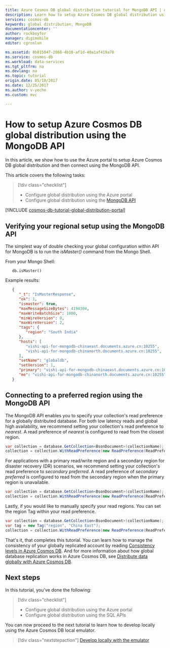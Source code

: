```yaml
---
title: Azure Cosmos DB global distribution tutorial for MongoDB API | Azure
description: Learn how to setup Azure Cosmos DB global distribution using the MongoDB API.
services: cosmos-db
keywords: global distribution, MongoDB
documentationcenter: ''
author: rockboyfor
manager: digimobile
editor: cgronlun

ms.assetid: 8b815047-2868-4b10-af1d-40a1af419a70
ms.service: cosmos-db
ms.workload: data-services
ms.tgt_pltfrm: na
ms.devlang: na
ms.topic: tutorial
origin.date: 05/10/2017
ms.date: 12/25/2017
ms.author: v-yeche
ms.custom: mvc

---
```

# How to setup Azure Cosmos DB global distribution using the MongoDB API

In this article, we show how to use the Azure portal to setup Azure Cosmos DB global distribution and then connect using the MongoDB API.

This article covers the following tasks: 

> [!div class="checklist"]
> * Configure global distribution using the Azure portal
> * Configure global distribution using the [MongoDB API](mongodb-introduction.md)

[!INCLUDE [cosmos-db-tutorial-global-distribution-portal](../../includes/cosmos-db-tutorial-global-distribution-portal.md)]

## Verifying your regional setup using the MongoDB API
The simplest way of double checking your global configuration within API for MongoDB is to run the *isMaster()* command from the Mongo Shell.

From your Mongo Shell:

   ```
      db.isMaster()
   ```

Example results:

   ```JSON
      {
         "_t": "IsMasterResponse",
         "ok": 1,
         "ismaster": true,
         "maxMessageSizeBytes": 4194304,
         "maxWriteBatchSize": 1000,
         "minWireVersion": 0,
         "maxWireVersion": 2,
         "tags": {
            "region": "South India"
         },
         "hosts": [
            "vishi-api-for-mongodb-chinaeast.documents.azure.cn:10255",
            "vishi-api-for-mongodb-chinanorth.documents.azure.cn:10255",
         ],
         "setName": "globaldb",
         "setVersion": 1,
         "primary": "vishi-api-for-mongodb-chinaeast.documents.azure.cn:10255",
         "me": "vishi-api-for-mongodb-chinanorth.documents.azure.cn:10255"
      }
   ```

## Connecting to a preferred region using the MongoDB API

The MongoDB API enables you to specify your collection's read preference for a globally distributed database. For both low latency reads and global high availability, we recommend setting your collection's read preference to *nearest*. A read preference of *nearest* is configured to read from the closest region.

```csharp
var collection = database.GetCollection<BsonDocument>(collectionName);
collection = collection.WithReadPreference(new ReadPreference(ReadPreferenceMode.Nearest));
```

For applications with a primary read/write region and a secondary region for disaster recovery (DR) scenarios, we recommend setting your collection's read preference to *secondary preferred*. A read preference of *secondary preferred* is configured to read from the secondary region when the primary region is unavailable.

```csharp
var collection = database.GetCollection<BsonDocument>(collectionName);
collection = collection.WithReadPreference(new ReadPreference(ReadPreferenceMode.SecondaryPreferred));
```

Lastly, if you would like to manually specify your read regions. You can set the region Tag within your read preference.

```csharp
var collection = database.GetCollection<BsonDocument>(collectionName);
var tag = new Tag("region", "China East");
collection = collection.WithReadPreference(new ReadPreference(ReadPreferenceMode.Secondary, new[] { new TagSet(new[] { tag }) }));
```

That's it, that completes this tutorial. You can learn how to manage the consistency of your globally replicated account by reading [Consistency levels in Azure Cosmos DB](consistency-levels.md). And for more information about how global database replication works in Azure Cosmos DB, see [Distribute data globally with Azure Cosmos DB](distribute-data-globally.md).

## Next steps

In this tutorial, you've done the following:

> [!div class="checklist"]
> * Configure global distribution using the Azure portal
> * Configure global distribution using the SQL APIs

You can now proceed to the next tutorial to learn how to develop locally using the Azure Cosmos DB local emulator.

> [!div class="nextstepaction"]
> [Develop locally with the emulator](local-emulator.md)

<!--Update_Description: update meta properties,wording update-->